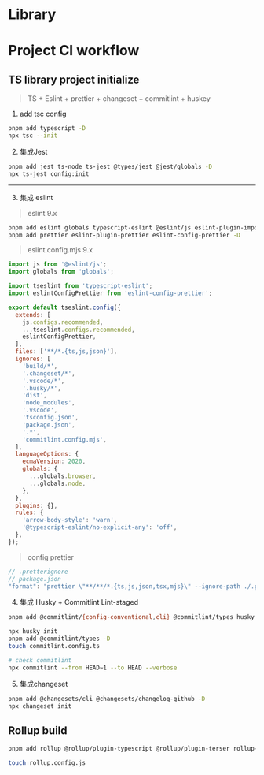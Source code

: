 # Library

# Project CI workflow


## TS library project initialize

> TS + Eslint + prettier + changeset + commitlint + huskey

1. add tsc config

```bash
pnpm add typescript -D
npx tsc --init
```
2. 集成Jest

```bash
pnpm add jest ts-node ts-jest @types/jest @jest/globals -D
npx ts-jest config:init
```
-----

3. 集成 eslint

> eslint 9.x

```bash
pnpm add eslint globals typescript-eslint @eslint/js eslint-plugin-import -D
pnpm add prettier eslint-plugin-prettier eslint-config-prettier -D
```

> eslint.config.mjs 9.x

```mjs
import js from '@eslint/js';
import globals from 'globals';

import tseslint from 'typescript-eslint';
import eslintConfigPrettier from 'eslint-config-prettier';

export default tseslint.config({
  extends: [
    js.configs.recommended,
    ...tseslint.configs.recommended,
    eslintConfigPrettier,
  ],
  files: ['**/*.{ts,js,json}'],
  ignores: [
    'build/*',
    '.changeset/*',
    '.vscode/*',
    '.husky/*',
    'dist',
    'node_modules',
    '.vscode',
    'tsconfig.json',
    'package.json',
    '.*',
    'commitlint.config.mjs',
  ],
  languageOptions: {
    ecmaVersion: 2020,
    globals: {
      ...globals.browser,
      ...globals.node,
    },
  },
  plugins: {},
  rules: {
    'arrow-body-style': 'warn',
    '@typescript-eslint/no-explicit-any': 'off',
  },
});
```
> config prettier

```ts
// .pretterignore
// package.json
"format": "prettier \"**/**/*.{ts,js,json,tsx,mjs}\" --ignore-path ./.prettierignore --write",
```

4. 集成 Husky + Commitlint Lint-staged

```bash
pnpm add @commitlint/{config-conventional,cli} @commitlint/types husky lint-staged -D

npx husky init
pnpm add @commitlint/types -D
touch commitlint.config.ts

# check commitlint
npx commitlint --from HEAD~1 --to HEAD --verbose
```

5. 集成changeset

```bash
pnpm add @changesets/cli @changesets/changelog-github -D
npx changeset init
```

## Rollup build

```bash
pnpm add rollup @rollup/plugin-typescript @rollup/plugin-terser rollup-plugin-dts -D

touch rollup.config.js

```
